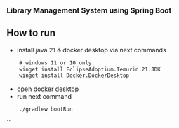 ### Library Management System using Spring Boot


## How to run

- install java 21 & docker desktop via next commands
```cmd
    # windows 11 or 10 only.
    winget install EclipseAdoptium.Temurin.21.JDK
    winget install Docker.DockerDesktop
```
- open docker desktop
- run next command
```cmd
    ./gradlew bootRun 
```

``